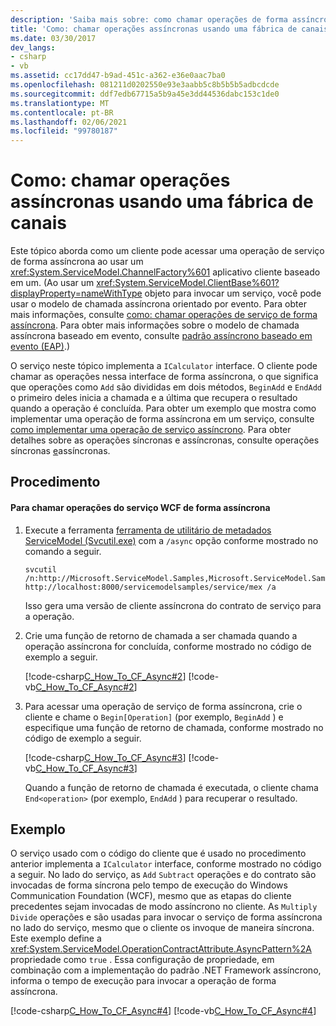 ```yaml
---
description: 'Saiba mais sobre: como chamar operações de forma assíncrona usando uma fábrica de canais'
title: 'Como: chamar operações assíncronas usando uma fábrica de canais'
ms.date: 03/30/2017
dev_langs:
- csharp
- vb
ms.assetid: cc17dd47-b9ad-451c-a362-e36e0aac7ba0
ms.openlocfilehash: 081211d0202550e93e3aabb5c8b5b5b5adbcdcde
ms.sourcegitcommit: ddf7edb67715a5b9a45e3dd44536dabc153c1de0
ms.translationtype: MT
ms.contentlocale: pt-BR
ms.lasthandoff: 02/06/2021
ms.locfileid: "99780187"
---
```

# <a name="how-to-call-operations-asynchronously-using-a-channel-factory"></a>Como: chamar operações assíncronas usando uma fábrica de canais

Este tópico aborda como um cliente pode acessar uma operação de serviço de forma assíncrona ao usar um <xref:System.ServiceModel.ChannelFactory%601> aplicativo cliente baseado em um. (Ao usar um <xref:System.ServiceModel.ClientBase%601?displayProperty=nameWithType> objeto para invocar um serviço, você pode usar o modelo de chamada assíncrona orientado por evento. Para obter mais informações, consulte [como: chamar operações de serviço de forma assíncrona](how-to-call-wcf-service-operations-asynchronously.md). Para obter mais informações sobre o modelo de chamada assíncrona baseado em evento, consulte [padrão assíncrono baseado em evento (EAP)](../../../standard/asynchronous-programming-patterns/event-based-asynchronous-pattern-eap.md).)  
  
 O serviço neste tópico implementa a `ICalculator` interface. O cliente pode chamar as operações nessa interface de forma assíncrona, o que significa que operações como `Add` são divididas em dois métodos, `BeginAdd` e `EndAdd` o primeiro deles inicia a chamada e a última que recupera o resultado quando a operação é concluída. Para obter um exemplo que mostra como implementar uma operação de forma assíncrona em um serviço, consulte [como implementar uma operação de serviço assíncrono](../how-to-implement-an-asynchronous-service-operation.md). Para obter detalhes sobre as operações síncronas e assíncronas, consulte operações síncronas [e](../synchronous-and-asynchronous-operations.md)assíncronas.  
  
## <a name="procedure"></a>Procedimento  
  
#### <a name="to-call-wcf-service-operations-asynchronously"></a>Para chamar operações do serviço WCF de forma assíncrona  
  
1. Execute a ferramenta [ferramenta de utilitário de metadados ServiceModel (Svcutil.exe)](../servicemodel-metadata-utility-tool-svcutil-exe.md) com a `/async` opção conforme mostrado no comando a seguir.  
  
    ```console
    svcutil /n:http://Microsoft.ServiceModel.Samples,Microsoft.ServiceModel.Samples http://localhost:8000/servicemodelsamples/service/mex /a  
    ```  
  
     Isso gera uma versão de cliente assíncrona do contrato de serviço para a operação.  
  
2. Crie uma função de retorno de chamada a ser chamada quando a operação assíncrona for concluída, conforme mostrado no código de exemplo a seguir.  
  
     [!code-csharp[C_How_To_CF_Async#2](../../../../samples/snippets/csharp/VS_Snippets_CFX/c_how_to_cf_async/cs/client.cs#2)]
     [!code-vb[C_How_To_CF_Async#2](../../../../samples/snippets/visualbasic/VS_Snippets_CFX/c_how_to_cf_async/vb/client.vb#2)]  
  
3. Para acessar uma operação de serviço de forma assíncrona, crie o cliente e chame o `Begin[Operation]` (por exemplo, `BeginAdd` ) e especifique uma função de retorno de chamada, conforme mostrado no código de exemplo a seguir.  
  
     [!code-csharp[C_How_To_CF_Async#3](../../../../samples/snippets/csharp/VS_Snippets_CFX/c_how_to_cf_async/cs/client.cs#3)]
     [!code-vb[C_How_To_CF_Async#3](../../../../samples/snippets/visualbasic/VS_Snippets_CFX/c_how_to_cf_async/vb/client.vb#3)]  
  
     Quando a função de retorno de chamada é executada, o cliente chama `End<operation>` (por exemplo, `EndAdd` ) para recuperar o resultado.  
  
## <a name="example"></a>Exemplo  

 O serviço usado com o código do cliente que é usado no procedimento anterior implementa a `ICalculator` interface, conforme mostrado no código a seguir. No lado do serviço, as `Add` `Subtract` operações e do contrato são invocadas de forma síncrona pelo tempo de execução do Windows Communication Foundation (WCF), mesmo que as etapas do cliente precedentes sejam invocadas de modo assíncrono no cliente. As `Multiply` `Divide` operações e são usadas para invocar o serviço de forma assíncrona no lado do serviço, mesmo que o cliente os invoque de maneira síncrona. Este exemplo define a <xref:System.ServiceModel.OperationContractAttribute.AsyncPattern%2A> propriedade como `true` . Essa configuração de propriedade, em combinação com a implementação do padrão .NET Framework assíncrono, informa o tempo de execução para invocar a operação de forma assíncrona.  
  
 [!code-csharp[C_How_To_CF_Async#4](../../../../samples/snippets/csharp/VS_Snippets_CFX/c_how_to_cf_async/cs/service.cs#4)]
 [!code-vb[C_How_To_CF_Async#4](../../../../samples/snippets/visualbasic/VS_Snippets_CFX/c_how_to_cf_async/vb/service.vb#4)]  
